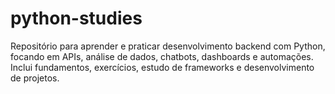 # python-studies
Repositório para aprender e praticar desenvolvimento backend com Python, focando em APIs, análise de dados, chatbots, dashboards e automações. Inclui fundamentos, exercícios, estudo de frameworks e desenvolvimento de projetos. 

